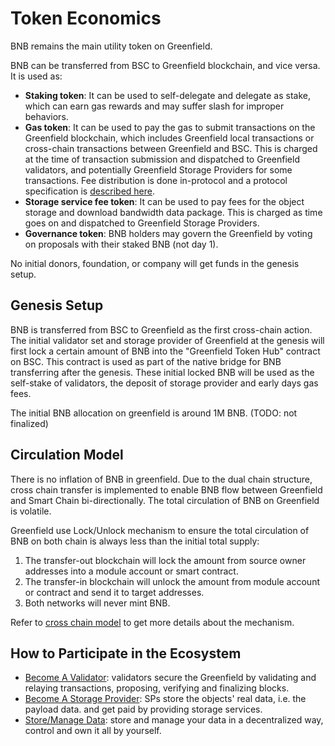 # Token Economics

BNB remains the main utility token on Greenfield.

BNB can be transferred from BSC to Greenfield blockchain, and vice versa. It is used as:

- **Staking token**: It can be used to self-delegate and delegate as stake, which can earn gas rewards and may suffer slash for improper behaviors.
- **Gas token**: It can be used to pay the gas to submit transactions on the Greenfield blockchain, which includes Greenfield local transactions or 
  cross-chain transactions between Greenfield and BSC. This is charged at the time of transaction submission and dispatched to 
  Greenfield validators, and potentially Greenfield Storage Providers for some transactions. Fee distribution is done in-protocol and 
  a protocol specification is [described here](https://github.com/bnb-chain/greenfield-cosmos-sdk/blob/master/docs/spec/fee_distribution/f1_fee_distr.pdf).
- **Storage service fee token**: It can be used to pay fees for the object storage and download bandwidth data package. This is charged 
  as time goes on and dispatched to Greenfield Storage Providers.
- **Governance token**: BNB holders may govern the Greenfield by voting on proposals with their staked BNB (not day 1).

No initial donors, foundation, or company will get funds in the genesis setup.

## Genesis Setup
BNB is transferred from BSC to Greenfield as the first cross-chain action. The initial validator set and storage provider
of Greenfield at the genesis will first lock a certain amount of BNB into the "Greenfield Token Hub" contract on BSC. This contract 
is used as part of the native bridge for BNB transferring after the genesis. These initial locked BNB will be used as 
the self-stake of validators, the deposit of storage provider and early days gas fees.

The initial BNB allocation on greenfield is around 1M BNB. (TODO: not finalized)

## Circulation Model
There is no inflation of BNB in greenfield. Due to the dual chain structure, cross chain transfer is implemented to 
enable BNB flow between Greenfield and Smart Chain bi-directionally. The total circulation of BNB on Greenfield is volatile.

Greenfield use Lock/Unlock mechanism to ensure the total circulation of BNB on both chain is always less than the initial
total supply:
1. The transfer-out blockchain will lock the amount from source owner addresses into a module account or smart contract.
2. The transfer-in blockchain will unlock the amount from module account or contract and send it to target addresses.
3. Both networks will never mint BNB.

Refer to [cross chain model](../modules/cross-chain.md) to get more details about the mechanism.

## How to Participate in the Ecosystem
- [Become A Validator](../cli/validator-staking.md): validators secure the Greenfield by validating and relaying transactions, 
   proposing, verifying and finalizing blocks.
- [Become A Storage Provider](../cli/storage-provider.md): SPs store the objects' real data, i.e. the payload data. and get paid 
  by providing storage services.
- [Store/Manage Data](../cli/storage.md): store and manage your data in a decentralized way, control and own it all by yourself.
